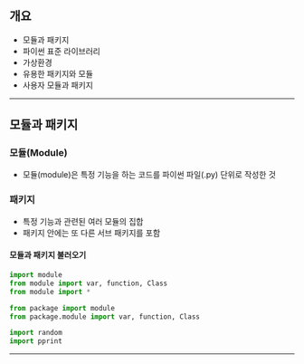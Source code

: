 ## 개요

- 모듈과 패키지 
- 파이썬 표준 라이브러리 
- 가상환경
- 유용한 패키지와 모듈
- 사용자 모듈과 패키지

----

## 모듈과 패키지 

### 모듈(Module)

- 모듈(module)은 특정 기능을 하는 코드를 파이썬 파일(.py) 단위로 작성한 것

### 패키지

- 특정 기능과 관련된 여러 모듈의 집합 
- 패키지 안에는 또 다른 서브 패키지를 포함



#### 모듈과 패키지 불러오기 

``` python
import module 
from module import var, function, Class
from module import * 

from package import module
from package.module import var, function, Class
```

``` python
import random 
import pprint
```

-----


